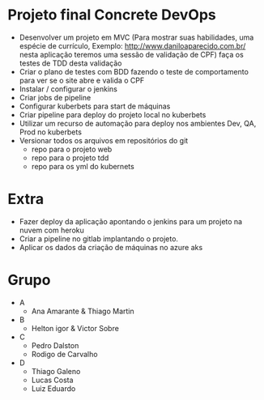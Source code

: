 # Projeto final Concrete DevOps 
 
- Desenvolver um projeto em MVC (Para mostrar suas habilidades, uma espécie de currículo, Exemplo: http://www.daniloaparecido.com.br/ nesta aplicação teremos uma sessão de validação de CPF) faça os testes de TDD desta validação <br>
- Criar o plano de testes com BDD fazendo o teste de comportamento para ver se o site abre e valida o CPF <br>
- Instalar / configurar o jenkins <br>
- Criar jobs de pipeline <br>
- Configurar kuberbets para start de máquinas <br>
- Criar pipeline para deploy do projeto local no kuberbets <br>
- Utilizar um recurso de automação para deploy nos ambientes Dev, QA, Prod no kuberbets <br>
- Versionar todos os arquivos em repositórios do git <br>
  - repo para o projeto web <br>
  - repo para o projeto tdd <br>
  - repo para os yml do kubernets <br>
 
# Extra 
 
- Fazer deploy da aplicação apontando o jenkins para um projeto na nuvem com heroku <br>
- Criar a pipeline no gitlab implantando o projeto. <br>
- Aplicar os dados da criação de máquinas no azure aks  <br>

# Grupo
- A
  - Ana Amarante & Thiago Martin
- B
  - Helton igor & Victor Sobre
- C
  - Pedro Dalston
  - Rodigo de Carvalho
- D
  - Thiago Galeno
  - Lucas Costa
  - Luiz Eduardo 
